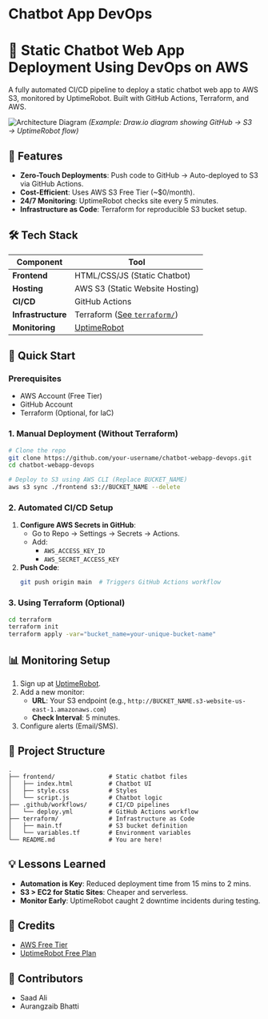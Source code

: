 # Chatbot App DevOps 

# 🚀 Static Chatbot Web App Deployment Using DevOps on AWS

A fully automated CI/CD pipeline to deploy a static chatbot web app to AWS S3, monitored by UptimeRobot. Built with GitHub Actions, Terraform, and AWS.

![Architecture Diagram](assets/architecture.png) *(Example: Draw.io diagram showing GitHub → S3 → UptimeRobot flow)*

## 🌟 Features
- **Zero-Touch Deployments**: Push code to GitHub → Auto-deployed to S3 via GitHub Actions.
- **Cost-Efficient**: Uses AWS S3 Free Tier (~$0/month).
- **24/7 Monitoring**: UptimeRobot checks site every 5 minutes.
- **Infrastructure as Code**: Terraform for reproducible S3 bucket setup.

## 🛠️ Tech Stack
| Component          | Tool                                                                 |
|--------------------|---------------------------------------------------------------------|
| **Frontend**       | HTML/CSS/JS (Static Chatbot)                                        |
| **Hosting**        | AWS S3 (Static Website Hosting)                                     |
| **CI/CD**          | GitHub Actions                                                      |
| **Infrastructure** | Terraform ([See `terraform/`](terraform/))                          |
| **Monitoring**     | [UptimeRobot](https://uptimerobot.com/)                             |

## 🚀 Quick Start
### Prerequisites
- AWS Account (Free Tier)
- GitHub Account
- Terraform (Optional, for IaC)

### 1. Manual Deployment (Without Terraform)
```bash
# Clone the repo
git clone https://github.com/your-username/chatbot-webapp-devops.git
cd chatbot-webapp-devops

# Deploy to S3 using AWS CLI (Replace BUCKET_NAME)
aws s3 sync ./frontend s3://BUCKET_NAME --delete
```

### 2. Automated CI/CD Setup
1. **Configure AWS Secrets in GitHub**:
   - Go to Repo → Settings → Secrets → Actions.
   - Add:
     - `AWS_ACCESS_KEY_ID`
     - `AWS_SECRET_ACCESS_KEY`
2. **Push Code**:
   ```bash
   git push origin main  # Triggers GitHub Actions workflow
   ```

### 3. Using Terraform (Optional)
```bash
cd terraform
terraform init
terraform apply -var="bucket_name=your-unique-bucket-name"
```

## 📊 Monitoring Setup
1. Sign up at [UptimeRobot](https://uptimerobot.com/).
2. Add a new monitor:
   - **URL**: Your S3 endpoint (e.g., `http://BUCKET_NAME.s3-website-us-east-1.amazonaws.com`)
   - **Check Interval**: 5 minutes.
3. Configure alerts (Email/SMS).

## 📂 Project Structure
```
.
├── frontend/               # Static chatbot files
│   ├── index.html          # Chatbot UI
│   ├── style.css           # Styles
│   └── script.js           # Chatbot logic
├── .github/workflows/      # CI/CD pipelines
│   └── deploy.yml          # GitHub Actions workflow
├── terraform/              # Infrastructure as Code
│   ├── main.tf             # S3 bucket definition
│   └── variables.tf        # Environment variables
└── README.md               # You are here!
```



## 💡 Lessons Learned
- **Automation is Key**: Reduced deployment time from 15 mins to 2 mins.
- **S3 > EC2 for Static Sites**: Cheaper and serverless.
- **Monitor Early**: UptimeRobot caught 2 downtime incidents during testing.


## 🙏 Credits
- [AWS Free Tier](https://aws.amazon.com/free/)
- [UptimeRobot Free Plan](https://uptimerobot.com/)

## 🤝 Contributors

- Saad Ali  
- Aurangzaib Bhatti

